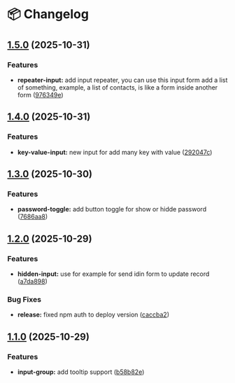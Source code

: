 # 📦 Changelog

## [1.5.0](https://github.com/NativoLink/shadcn-zod-formkit/compare/v1.4.0...v1.5.0) (2025-10-31)

### Features

* **repeater-input:** add input repeater, you can use this input form add a list of something, example, a list of contacts, is like a form inside another form ([976349e](https://github.com/NativoLink/shadcn-zod-formkit/commit/976349e5656ad232571dfef61bae4abed97b2471))

## [1.4.0](https://github.com/NativoLink/shadcn-zod-formkit/compare/v1.3.0...v1.4.0) (2025-10-31)

### Features

* **key-value-input:** new input for add many key with value ([292047c](https://github.com/NativoLink/shadcn-zod-formkit/commit/292047ca8e53a3e0f2ba3f3cc0a5b3946bd360dc))

## [1.3.0](https://github.com/NativoLink/shadcn-zod-formkit/compare/v1.2.0...v1.3.0) (2025-10-30)

### Features

* **password-toggle:** add button toggle for show or hidde password ([7686aa8](https://github.com/NativoLink/shadcn-zod-formkit/commit/7686aa88a34b4a3ef9481f0852737e88e8458911))

## [1.2.0](https://github.com/NativoLink/shadcn-zod-formkit/compare/v1.1.0...v1.2.0) (2025-10-29)

### Features

* **hidden-input:** use for example for send idin form to update record ([a7da898](https://github.com/NativoLink/shadcn-zod-formkit/commit/a7da898617cbe184edb582f2f29b4efb40586336))

### Bug Fixes

* **release:** fixed npm auth to deploy version ([caccba2](https://github.com/NativoLink/shadcn-zod-formkit/commit/caccba2208bf1da893ff825885d79bbd35d8a36c))

## [1.1.0](https://github.com/NativoLink/shadcn-zod-formkit/compare/v1.0.5...v1.1.0) (2025-10-29)

### Features

* **input-group:** add tooltip support ([b58b82e](https://github.com/NativoLink/shadcn-zod-formkit/commit/b58b82ef87d13d3f86db351b8e7d80a2d77e22aa))
